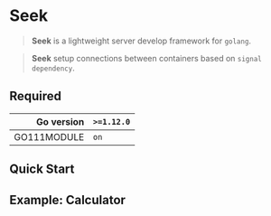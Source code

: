 # Seek

> **Seek** is a lightweight server develop framework for `golang`.

> **Seek** setup connections between containers based on `signal dependency`. 

## Required

|Go version|`>=1.12.0`|
|--:|:--|
|GO111MODULE|`on`|

## Quick Start

## Example: Calculator